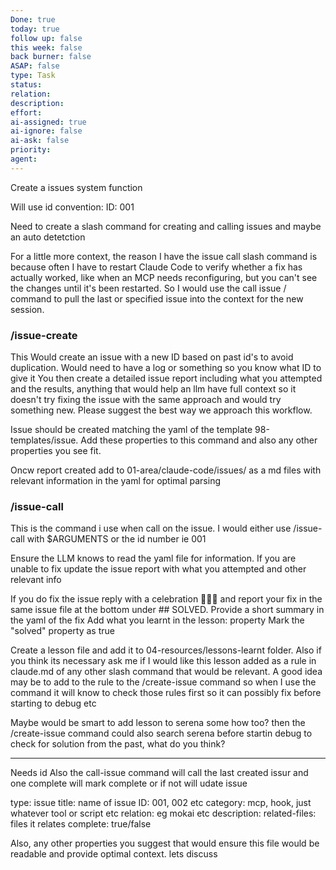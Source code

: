 ```yaml
---
Done: true
today: true
follow up: false
this week: false
back burner: false
ASAP: false
type: Task
status:
relation:
description:
effort:
ai-assigned: true
ai-ignore: false
ai-ask: false
priority:
agent:
---
```

Create a issues system function 

Will use id convention: 
ID: 001

Need to create a slash command for creating and calling issues and maybe an auto detetction

For a little more context, the reason I have the issue call slash command is because often I have to restart Claude Code to verify whether a fix has actually worked, like when an MCP needs reconfiguring, but you can't see the changes until it's been restarted.  So I would use the call issue / command to pull the last or specified issue into the context for the new session. 
### /issue-create 

This Would create an issue with a new ID based on past id's to avoid duplication. Would need to have a log or something so you know what ID to give it
You then create a detailed issue report including what you attempted and the results, anything that would help an llm have full context so it doesn't try fixing the issue with the same approach and would try something new. Please suggest the best way we approach this workflow. 

Issue should be created matching the yaml of the template 98-templates/issue. Add these properties to this command and also any other properties you see fit. 

Oncw report created add to 01-area/claude-code/issues/ as a md files with relevant information in the yaml for optimal parsing


### /issue-call

This is the command i use when call on the issue. I would either use /issue-call with $ARGUMENTS or the id number ie 001 

Ensure the LLM knows to read the yaml file for information. If you are unable to fix update the issue report with what you attempted and other relevant info

If you do fix the issue reply with a celebration 🎉🎉🎉 and report your fix in the same issue file at the bottom under ## SOLVED. Provide a short summary in the yaml of the fix
Add what you learnt in the lesson: property 
Mark the "solved" property as true

Create a lesson file and add it to 04-resources/lessons-learnt folder. Also if you think its necessary  ask me if I would like this lesson added as a rule in claude.md of any other slash command that would be relevant. A good idea may be to add to the rule to the /create-issue command so when I use the command it will know to check those rules first so it can possibly fix before starting to debug etc

Maybe would be smart to add lesson to serena some how too? then the /create-issue command could also search serena before startin debug to check for solution from the past, what do you think? 

--- 

Needs id
Also the call-issue command will call the last created issur and one complete will mark complete or if not will udate issue



type: issue
title: name of issue
ID: 001, 002 etc
category: mcp, hook, just whatever tool or script etc
relation: eg mokai etc
description:
related-files: files it relates 
complete: true/false 

 Also, any other properties you suggest that would ensure this file would be readable and provide optimal context. 
lets discuss

